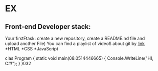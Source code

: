 # EX
## Front-end Developer stack:

Your firstFtask: create a new repository, create a README.nd file and upload another File)
You can find a playlist of videoS about git by [link](https://www.youtube.com/watch?v=MB8B4Y9Io19)
*HTML
﻿﻿*CSS
﻿﻿*JavaScript

clas Program
{
    static void main(08.0514446665)
    {
        Console.WriteLine("HI, C#!");
    }
}032
